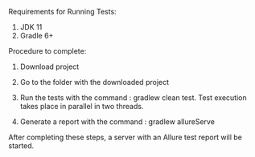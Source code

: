 Requirements for Running Tests:


1. JDK 11
2. Gradle 6+


Procedure to complete:


1. Download project


2. Go to the folder with the downloaded project


3. Run the tests with the command : gradlew clean test.
Test execution takes place in parallel in two threads.


4. Generate a report with the command : gradlew allureServe


After completing these steps, a server with an Allure test report will be started.

